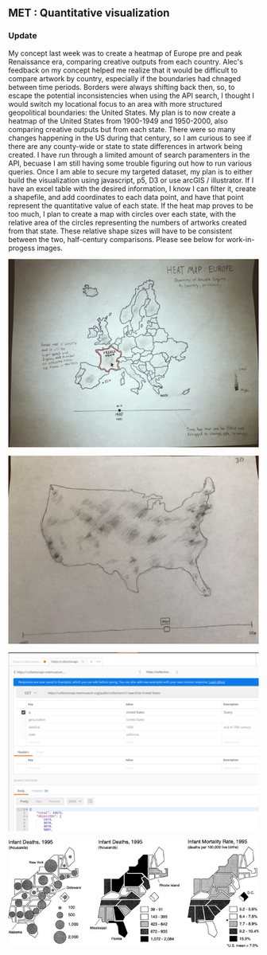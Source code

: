 ## MET : Quantitative visualization
### Update

My concept last week was to create a heatmap of Europe pre and peak Renaissance era, comparing creative outputs from each country. Alec's feedback on my concept helped me realize that it would be difficult to compare artwork by country, especially if the boundaries had chnaged between time periods. Borders were always shifting back then, so, to escape the potential inconsistencies when using the API search, I thought I would switch my locational focus to an area with more structured geopolitical boundaries: the United States. My plan is to now create a heatmap of the United States from 1900-1949 and 1950-2000, also comparing creative outputs but from each state. There were so many changes happening in the US during that century, so I am curious to see if there are any county-wide or state to state differences in artwork being created. I have run through a limited amount of search paramenters in the API, becuase I am still having some trouble figuring out how to run various queries. Once I am able to secure my targeted dataset, my plan is to either build the visualization using javascript, p5, D3 or use arcGIS / illustrator. If I have an excel table with the desired information, I know I can filter it, create a shapefile, and add coordinates to each data point, and have that point represent the quantitative value of each state. If the heat map proves to be too much, I plan to create a map with circles over each state, with the relative area of the circles representing the numbers of artworks created from that state. These relative shape sizes will have to be consistent between the two, half-century comparisons. Please see below for work-in-progess images.

![alt text](https://github.com/joutwater/Major-Studio-1/blob/master/week04/week03.jpg)

![alt text](https://github.com/joutwater/Major-Studio-1/blob/master/week04/unnamed.jpg)

![alt text](https://github.com/joutwater/Major-Studio-1/blob/master/week04/US_data_search.png)

![alt text](https://github.com/joutwater/Major-Studio-1/blob/master/week04/bertin.jpg)
